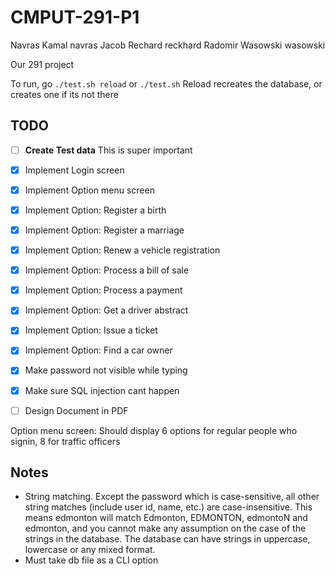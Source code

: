 # CMPUT-291-P1

Navras Kamal navras
Jacob Rechard reckhard
Radomir Wasowski wasowski

Our 291 project

To run, go `./test.sh reload` or `./test.sh`
Reload recreates the database, or creates one if its not there

## TODO
- [ ] **Create Test data** This is super important
- [x] Implement Login screen
- [x] Implement Option menu screen
- [x] Implement Option: Register a birth
- [x] Implement Option: Register a marriage
- [x] Implement Option: Renew a vehicle registration
- [x] Implement Option: Process a bill of sale
- [x] Implement Option: Process a payment
- [x] Implement Option: Get a driver abstract
- [x] Implement Option: Issue a ticket
- [x] Implement Option: Find a car owner
- [x] Make password not visible while typing
- [x] Make sure SQL injection cant happen
- [ ] Design Document in PDF


Option menu screen:
Should display 6 options for regular people who signin, 8 for traffic officers

## Notes
- String matching. Except the password which is case-sensitive, all other string matches (include user id, name, etc.) are case-insensitive. This means edmonton will match Edmonton, EDMONTON, edmontoN and edmonton, and you cannot make any assumption on the case of the strings in the database. The database can have strings in uppercase, lowercase or any mixed format.
- Must take db file as a CLI option
